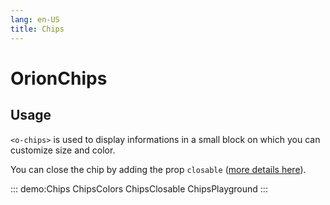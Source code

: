 ```yaml
---
lang: en-US
title: Chips
---
```


# OrionChips

## Usage

`<o-chips>` is used to display informations in a small block on which you can customize size and color.

You can close the chip by adding the prop `closable` ([more details here](#close-callback)).

::: demo:Chips
ChipsColors
ChipsClosable
ChipsPlayground
:::

<attribute-table/>
